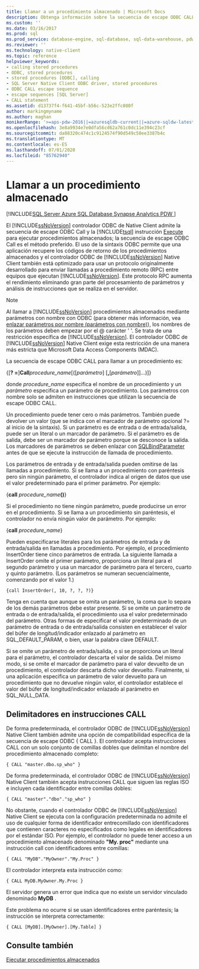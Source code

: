 ```yaml
---
title: Llamar a un procedimiento almacenado | Microsoft Docs
description: Obtenga información sobre la secuencia de escape ODBC CALL, el método preferido para ejecutar procedimientos almacenados. El controlador ODBC de Native Client también admite Transact-SQLEXECUTE.
ms.custom: ''
ms.date: 03/16/2017
ms.prod: sql
ms.prod_service: database-engine, sql-database, sql-data-warehouse, pdw
ms.reviewer: ''
ms.technology: native-client
ms.topic: reference
helpviewer_keywords:
- calling stored procedures
- ODBC, stored procedures
- stored procedures [ODBC], calling
- SQL Server Native Client ODBC driver, stored procedures
- ODBC CALL escape sequence
- escape sequences [SQL Server]
- CALL statement
ms.assetid: d13737f4-f641-45bf-b56c-523e2ffc080f
author: markingmyname
ms.author: maghan
monikerRange: '>=aps-pdw-2016||=azuresqldb-current||=azure-sqldw-latest||>=sql-server-2016||=sqlallproducts-allversions||>=sql-server-linux-2017||=azuresqldb-mi-current'
ms.openlocfilehash: 3e8a9934e7e0dfa56cd62a761c0dc11e394c23cf
ms.sourcegitcommit: da88320c474c1c9124574f90d549c50ee3387b4c
ms.translationtype: MT
ms.contentlocale: es-ES
ms.lasthandoff: 07/01/2020
ms.locfileid: "85762940"
---
```

# <a name="calling-a-stored-procedure"></a>Llamar a un procedimiento almacenado
[!INCLUDE[SQL Server Azure SQL Database Synapse Analytics PDW ](../../includes/applies-to-version/sql-asdb-asdbmi-asdw-pdw.md)]

  El [!INCLUDE[ssNoVersion](../../includes/ssnoversion-md.md)] controlador ODBC de Native Client admite la secuencia de escape ODBC Call y la [!INCLUDE[tsql](../../includes/tsql-md.md)] instrucción [Execute](../../t-sql/language-elements/execute-transact-sql.md) para ejecutar procedimientos almacenados; la secuencia de escape ODBC Call es el método preferido. El uso de la sintaxis ODBC permite que una aplicación recupere los códigos de retorno de los procedimientos almacenados y el controlador ODBC de [!INCLUDE[ssNoVersion](../../includes/ssnoversion-md.md)] Native Client también está optimizado para usar un protocolo originalmente desarrollado para enviar llamadas a procedimiento remoto (RPC) entre equipos que ejecutan [!INCLUDE[ssNoVersion](../../includes/ssnoversion-md.md)]. Este protocolo RPC aumenta el rendimiento eliminando gran parte del procesamiento de parámetros y análisis de instrucciones que se realiza en el servidor.  
  
> [!NOTE]  
>  Al llamar a [!INCLUDE[ssNoVersion](../../includes/ssnoversion-md.md)] procedimientos almacenados mediante parámetros con nombre con ODBC (para obtener más información, vea [enlazar parámetros por nombre (parámetros con nombre)](https://go.microsoft.com/fwlink/?LinkID=209721)), los nombres de los parámetros deben empezar por el \@ carácter ' '. Se trata de una restricción específica de [!INCLUDE[ssNoVersion](../../includes/ssnoversion-md.md)]. El controlador ODBC de [!INCLUDE[ssNoVersion](../../includes/ssnoversion-md.md)] Native Client exige esta restricción de una manera más estricta que Microsoft Data Access Components (MDAC).  
  
 La secuencia de escape ODBC CALL para llamar a un procedimiento es:  
  
 {[**? =**]**Call**_procedure_name_[([*parámetro*] [**,**[*parámetro*]]...)]}  
  
 donde *procedure_name* especifica el nombre de un procedimiento y un *parámetro* especifica un parámetro de procedimiento. Los parámetros con nombre solo se admiten en instrucciones que utilizan la secuencia de escape ODBC CALL.  
  
 Un procedimiento puede tener cero o más parámetros. También puede devolver un valor (que se indica con el marcador de parámetro opcional ?= al inicio de la sintaxis). Si un parámetro es de entrada o de entrada/salida, puede ser un literal o un marcador de parámetro. Si el parámetro es de salida, debe ser un marcador de parámetro porque se desconoce la salida. Los marcadores de parámetros se deben enlazar con [SQLBindParameter](../../relational-databases/native-client-odbc-api/sqlbindparameter.md) antes de que se ejecute la instrucción de llamada de procedimiento.  
  
 Los parámetros de entrada y de entrada/salida pueden omitirse de las llamadas a procedimiento. Si se llama a un procedimiento con paréntesis pero sin ningún parámetro, el controlador indica al origen de datos que use el valor predeterminado para el primer parámetro. Por ejemplo:  
  
 {**call** _procedure_name_**()**}  
  
 Si el procedimiento no tiene ningún parámetro, puede producirse un error en el procedimiento. Si se llama a un procedimiento sin paréntesis, el controlador no envía ningún valor de parámetro. Por ejemplo:  
  
 {**call** _procedure_name_}  
  
 Pueden especificarse literales para los parámetros de entrada y de entrada/salida en llamadas a procedimiento. Por ejemplo, el procedimiento InsertOrder tiene cinco parámetros de entrada. La siguiente llamada a InsertOrder omite el primer parámetro, proporciona un literal para el segundo parámetro y usa un marcador de parámetro para el tercero, cuarto y quinto parámetro. (Los parámetros se numeran secuencialmente, comenzando por el valor 1.)  
  
```  
{call InsertOrder(, 10, ?, ?, ?)}  
```  
  
 Tenga en cuenta que aunque se omita un parámetro, la coma que lo separa de los demás parámetros debe estar presente. Si se omite un parámetro de entrada o de entrada/salida, el procedimiento usa el valor predeterminado del parámetro. Otras formas de especificar el valor predeterminado de un parámetro de entrada o de entrada/salida consisten en establecer el valor del búfer de longitud/indicador enlazado al parámetro en SQL_DEFAULT_PARAM, o bien, usar la palabra clave DEFAULT.  
  
 Si se omite un parámetro de entrada/salida, o si se proporciona un literal para el parámetro, el controlador descarta el valor de salida. Del mismo modo, si se omite el marcador de parámetro para el valor devuelto de un procedimiento, el controlador descarta dicho valor devuelto. Finalmente, si una aplicación especifica un parámetro de valor devuelto para un procedimiento que no devuelve ningún valor, el controlador establece el valor del búfer de longitud/indicador enlazado al parámetro en SQL_NULL_DATA.  
  
## <a name="delimiters-in-call-statements"></a>Delimitadores en instrucciones CALL  
 De forma predeterminada, el controlador ODBC de [!INCLUDE[ssNoVersion](../../includes/ssnoversion-md.md)] Native Client también admite una opción de compatibilidad específica de la secuencia de escape ODBC { CALL }. El controlador acepta instrucciones CALL con un solo conjunto de comillas dobles que delimitan el nombre del procedimiento almacenado completo:  
  
```  
{ CALL "master.dbo.sp_who" }  
```  
  
 De forma predeterminada, el controlador ODBC de [!INCLUDE[ssNoVersion](../../includes/ssnoversion-md.md)] Native Client también acepta instrucciones CALL que siguen las reglas ISO e incluyen cada identificador entre comillas dobles:  
  
```  
{ CALL "master"."dbo"."sp_who" }  
```  
  
 No obstante, cuando el controlador ODBC de [!INCLUDE[ssNoVersion](../../includes/ssnoversion-md.md)] Native Client se ejecuta con la configuración predeterminada no admite el uso de cualquier forma de identificador entrecomillado con identificadores que contienen caracteres no especificados como legales en identificadores por el estándar ISO. Por ejemplo, el controlador no puede tener acceso a un procedimiento almacenado denominado **"My. proc"** mediante una instrucción call con identificadores entre comillas:  
  
```  
{ CALL "MyDB"."MyOwner"."My.Proc" }  
```  
  
 El controlador interpreta esta instrucción como:  
  
```  
{ CALL MyDB.MyOwner.My.Proc }  
```  
  
 El servidor genera un error que indica que no existe un servidor vinculado denominado **MyDB** .  
  
 Este problema no ocurre si se usan identificadores entre paréntesis; la instrucción se interpreta correctamente:  
  
```  
{ CALL [MyDB].[MyOwner].[My.Table] }  
```  
  
## <a name="see-also"></a>Consulte también  
 [Ejecutar procedimientos almacenados](../../relational-databases/native-client-odbc-stored-procedures/running-stored-procedures.md)  
  
  
